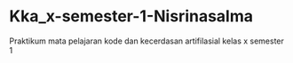 # Kka_x-semester-1-Nisrinasalma
Praktikum mata pelajaran kode dan kecerdasan artifilasial kelas x semester 1
